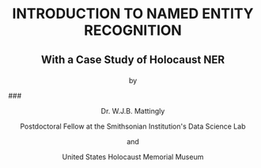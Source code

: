 # <p align="center">INTRODUCTION TO NAMED ENTITY RECOGNITION</p>
## <p align="center">With a Case Study of Holocaust NER</p>
<p align="center">by</p>
### <p align="center">Dr. W.J.B. Mattingly</p>
<p align="center">Postdoctoral Fellow at the Smithsonian Institution's Data Science Lab</p>
<p align="center">and</p>
<p align="center">United States Holocaust Memorial Museum</p>
